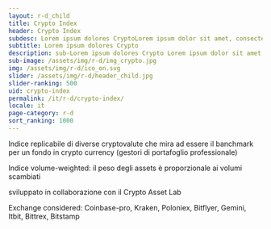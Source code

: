 ```yaml
---
layout: r-d_child
title: Crypto Index
header: Crypto Index
subdesc: Lorem ipsum dolores CryptoLorem ipsum dolor sit amet, consectetur adipiscing elit.  
subtitle: Lorem ipsum dolores Crypto
description: sub-Lorem ipsum dolores Crypto Lorem ipsum dolor sit amet, consectetur adipiscing elit. In mattis malesuada pellentesque. Phasellus turpis enim, dignissim non mollis vel, dictum ut augue. Phasellus commodo luctus elit non porta. Mauris eleifend libero sollicitudin velit lobortis, quis tristique nibh fringilla. Pellentesque eu metus euismod, hendrerit neque sed, pellentesque felis. Nam eget mi et neque congue porttitor. Nunc tincidunt metus nec tortor cursus, id faucibus nisi commodo. Integer condimentum diam odio, in fringilla risus dapibus vitae. Nulla nec odio sit amet risus ullamcorper lobortis. Suspendisse ut nisi a arcu ultrices efficitur. Integer odio eros, consectetur sit amet dui ut, pulvinar tristique velit.
sub-image: /assets/img/r-d/img_crypto.jpg
img: /assets/img/r-d/ico_on.svg
slider: /assets/img/r-d/header_child.jpg
slider-ranking: 500
uid: crypto-index
permalink: /it/r-d/crypto-index/
locale: it
page-category: r-d
sort_ranking: 1000
---
```


Indice replicabile di diverse cryptovalute che mira ad essere il banchmark per un fondo in crypto currency (gestori di portafoglio professionale)

Indice volume-weighted: il peso degli assets è proporzionale ai volumi scambiati

sviluppato in collaborazione con il Crypto Asset Lab

Exchange considered:
Coinbase-pro, Kraken,
Poloniex, Bitflyer,
Gemini, Itbit, Bittrex,
Bitstamp